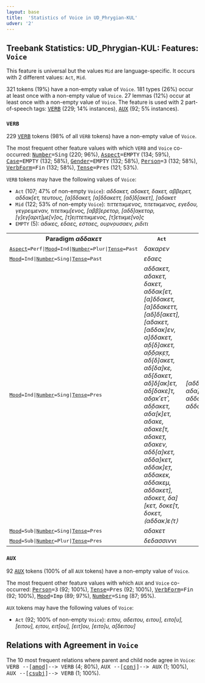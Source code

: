 ```yaml
---
layout: base
title:  'Statistics of Voice in UD_Phrygian-KUL'
udver: '2'
---
```


## Treebank Statistics: UD_Phrygian-KUL: Features: `Voice`

This feature is universal but the values `Mid` are language-specific.
It occurs with 2 different values: `Act`, `Mid`.

321 tokens (19%) have a non-empty value of `Voice`.
181 types (26%) occur at least once with a non-empty value of `Voice`.
27 lemmas (12%) occur at least once with a non-empty value of `Voice`.
The feature is used with 2 part-of-speech tags: <tt><a href="xpg_kul-pos-VERB.html">VERB</a></tt> (229; 14% instances), <tt><a href="xpg_kul-pos-AUX.html">AUX</a></tt> (92; 5% instances).

### `VERB`

229 <tt><a href="xpg_kul-pos-VERB.html">VERB</a></tt> tokens (98% of all `VERB` tokens) have a non-empty value of `Voice`.

The most frequent other feature values with which `VERB` and `Voice` co-occurred: <tt><a href="xpg_kul-feat-Number.html">Number</a></tt><tt>=Sing</tt> (220; 96%), <tt><a href="xpg_kul-feat-Aspect.html">Aspect</a></tt><tt>=EMPTY</tt> (134; 59%), <tt><a href="xpg_kul-feat-Case.html">Case</a></tt><tt>=EMPTY</tt> (132; 58%), <tt><a href="xpg_kul-feat-Gender.html">Gender</a></tt><tt>=EMPTY</tt> (132; 58%), <tt><a href="xpg_kul-feat-Person.html">Person</a></tt><tt>=3</tt> (132; 58%), <tt><a href="xpg_kul-feat-VerbForm.html">VerbForm</a></tt><tt>=Fin</tt> (132; 58%), <tt><a href="xpg_kul-feat-Tense.html">Tense</a></tt><tt>=Pres</tt> (121; 53%).

`VERB` tokens may have the following values of `Voice`:

* `Act` (107; 47% of non-empty `Voice`): <em>αδδακετ, αδακετ, δακετ, αββερετ, αδδακ[ετ, τευτους, [α]δδακετ, [α]δδακεττ, [αδ]δ[ακετ], [αδακετ</em>
* `Mid` (122; 53% of non-empty `Voice`): <em>τιττετικμενος, τιτετικμενος, εγεδου, γεγρειμεναν, τιτετικμ[ενος, [αββ]ε̣ρετορ, [αδδ]α̣κετορ, [γ]εγ̣[αριτ]με[ν]ος, [τ]ε̣ιττετικμενος, [τ]ετικμε[νο]ς</em>
* `EMPTY` (5): <em>αδικες, εδαες, εσταες, ουρν̣ουσαεν, ριδιτι</em>

<table>
  <tr><th>Paradigm <i>αδδακετ</i></th><th><tt>Act</tt></th><th><tt>Mid</tt></th></tr>
  <tr><td><tt><tt><a href="xpg_kul-feat-Aspect.html">Aspect</a></tt><tt>=Perf</tt>|<tt><a href="xpg_kul-feat-Mood.html">Mood</a></tt><tt>=Ind</tt>|<tt><a href="xpg_kul-feat-Number.html">Number</a></tt><tt>=Plur</tt>|<tt><a href="xpg_kul-feat-Tense.html">Tense</a></tt><tt>=Past</tt></tt></td><td><em>δακαρεν</em></td><td></td></tr>
  <tr><td><tt><tt><a href="xpg_kul-feat-Mood.html">Mood</a></tt><tt>=Ind</tt>|<tt><a href="xpg_kul-feat-Number.html">Number</a></tt><tt>=Sing</tt>|<tt><a href="xpg_kul-feat-Tense.html">Tense</a></tt><tt>=Past</tt></tt></td><td><em>εδαες</em></td><td></td></tr>
  <tr><td><tt><tt><a href="xpg_kul-feat-Mood.html">Mood</a></tt><tt>=Ind</tt>|<tt><a href="xpg_kul-feat-Number.html">Number</a></tt><tt>=Sing</tt>|<tt><a href="xpg_kul-feat-Tense.html">Tense</a></tt><tt>=Pres</tt></tt></td><td><em>αδδακετ, αδακετ, δακετ, αδδακ[ετ, [α]δδακετ, [α]δδακεττ, [αδ]δ[ακετ], [αδακετ, [αδδακ]εν, α]δδακετ, α̣δ[δ]ακετ, α̣δ̣δ̣α̣κ̣ε̣τ̣, αδ[δ]ακετ, αδ[δα]κε, αδ[δακετ, αδ]δ̣[ακ]ετ, αδ̣[δακε]τ̣, αδ̣ακ˹ετ˺, αδ̣δακετ, αδα[κ]ετ, αδακε, αδακε[τ, αδακε̣τ̣, αδακεν, αδδ[α]κετ, αδδα]κετ̣, αδδακ]ε̣τ̣, αδδακεκ, αδδακεμ, αδδακετ], αδοκετ, δα][κετ, δοκε[τ, δοκετ, ⟨αδδακ⟩ε⟨τ⟩</em></td><td><em>[αδδ]α̣κετορ, αδα]κκιτορ, αδδα̣κεττο̣ρ, αδδακετορ</em></td></tr>
  <tr><td><tt><tt><a href="xpg_kul-feat-Mood.html">Mood</a></tt><tt>=Sub</tt>|<tt><a href="xpg_kul-feat-Number.html">Number</a></tt><tt>=Sing</tt>|<tt><a href="xpg_kul-feat-Tense.html">Tense</a></tt><tt>=Pres</tt></tt></td><td><em>αδακετ</em></td><td></td></tr>
  <tr><td><tt><tt><a href="xpg_kul-feat-Mood.html">Mood</a></tt><tt>=Sub</tt>|<tt><a href="xpg_kul-feat-Number.html">Number</a></tt><tt>=Plur</tt>|<tt><a href="xpg_kul-feat-Tense.html">Tense</a></tt><tt>=Pres</tt></tt></td><td><em>δεδασσιννι</em></td><td></td></tr>
</table>

### `AUX`

92 <tt><a href="xpg_kul-pos-AUX.html">AUX</a></tt> tokens (100% of all `AUX` tokens) have a non-empty value of `Voice`.

The most frequent other feature values with which `AUX` and `Voice` co-occurred: <tt><a href="xpg_kul-feat-Person.html">Person</a></tt><tt>=3</tt> (92; 100%), <tt><a href="xpg_kul-feat-Tense.html">Tense</a></tt><tt>=Pres</tt> (92; 100%), <tt><a href="xpg_kul-feat-VerbForm.html">VerbForm</a></tt><tt>=Fin</tt> (92; 100%), <tt><a href="xpg_kul-feat-Mood.html">Mood</a></tt><tt>=Imp</tt> (89; 97%), <tt><a href="xpg_kul-feat-Number.html">Number</a></tt><tt>=Sing</tt> (87; 95%).

`AUX` tokens may have the following values of `Voice`:

* `Act` (92; 100% of non-empty `Voice`): <em>ειτου, αδειτου, ειτου], ειτο[υ], [ειτου], ε̣ιτου, ειτ[ου], [ειτ]ου, [ειτο]υ, α[δειτου]</em>

## Relations with Agreement in `Voice`

The 10 most frequent relations where parent and child node agree in `Voice`:
<tt>VERB --[<tt><a href="xpg_kul-dep-amod.html">amod</a></tt>]--> VERB</tt> (4; 80%),
<tt>AUX --[<tt><a href="xpg_kul-dep-conj.html">conj</a></tt>]--> AUX</tt> (1; 100%),
<tt>AUX --[<tt><a href="xpg_kul-dep-csubj.html">csubj</a></tt>]--> VERB</tt> (1; 100%).

